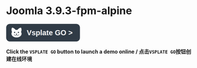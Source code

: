 # Joomla 3.9.3-fpm-alpine

<a href="https://www.vsplate.com/?docker-compose=https://github.com/vsplate/dcenvs/joomla/3.9.3-fpm-alpine"><img alt="VSPLATE GO" src="https://raw.githubusercontent.com/vsplate/images/master/vsgo_btn.png" width="200px"></a>

**Click the `VSPLATE GO` button to launch a demo online / 点击`VSPLATE GO`按钮创建在线环境**